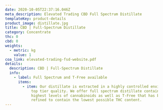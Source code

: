 ```yaml
---
date: 2020-10-05T22:37:16.046Z
meta_description: Elevated Trading CBD Full Spectrum Distillate
templateKey: product-details
product_image: distillate.jpg
title: CBD | Full-Spectrum Distillate
category: Concentrate
thc: 0
cbd: 0
weights:
  - metric: kg
    value: 1
coa_link: elevated-trading-fsd-website.pdf
details:
  description: CBD | Full-Spectrum Distillate
  info:
    - label: Full Spectrum and T-Free available
      items:
        - item: Our distillate is extracted in a highly controlled environment to ensure
            top tier quality. We offer full spectrum distillate containing the
            highest levels of cannabinoids as well as T-Free that has been
            refined to contain the lowest possible THC content.
---
```

